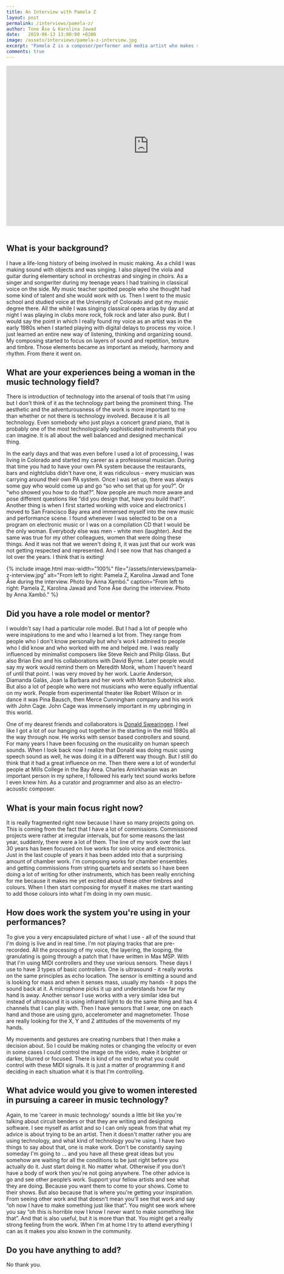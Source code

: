 ```yaml
---
title: An Interview with Pamela Z
layout: post
permalink: /interviews/pamela-z/
author: Tone Åse & Karolina Jawad
date:   2019-06-13 13:00:00 +0200
image: /assets/interviews/pamela-z-interview.jpg
excerpt: "Pamela Z is a composer/performer and media artist who makes solo works combining a wide range of vocal techniques with electronic processing, samples, gesture activated MIDI controllers, and video. She is based in San Fransisco/New York and has toured extensively throughout the US, Europe, and Japan. Her work has been presented at venues and exhibitions including Bang on a Can (NY), the Japan Interlink Festival, Other Minds (SF), the Venice Biennale, and the Dakar Biennale. She’s created installations and has composed scores for dance, film, and chamber ensembles (including Kronos Quartet). Her awards include a Guggenheim Fellowship, the Doris Duke Artist Impact Award, the Robert Rauschenberg Foundation residency, the Herb Alpert Award, and an Ars Electronica honorable mention, and the NEA/Japan-US Fellowship. On her visit to Norway she will do several talks and workshops, (UiO, WoNoMute/NTNU) concerts (Ny Musikk Trondheim, Voxlab Oslo) and also show the installation Sound Gestures at TEKS, Trondheim Electronic Art Center."
comments: true
---
```


<div class="videoWrapper">
<iframe width="750" height="422" src="https://www.youtube.com/embed/dyq7C_mG6vQ" frameborder="0" allow="accelerometer; autoplay; encrypted-media; gyroscope; picture-in-picture" allowfullscreen></iframe>
</div>

<br />

## What is your background?

I have a life-long history of being involved in music making. As a child I was making sound with objects and was singing. I also played the viola and guitar during elementary school in orchestras and singing in choirs. As a singer and songwriter during my teenage years I had training in classical voice on the side. My music teacher spotted people who she thought had some kind of talent and she would work with us. Then I went to the music school and studied voice at the University of Colorado and got my music degree there. All the while I was singing classical opera arias by day and at night I was playing in clubs more rock, folk rock and later also punk. But I would say the point in which I really found my voice as an artist was in the early 1980s when I started playing with digital delays to process my voice. I just learned an entire new way of listening, thinking and organizing sound. My composing started to focus on layers of sound and repetition, texture and timbre. Those elements became as important as melody, harmony and rhythm. From there it went on.

## What are your experiences being a woman in the music technology field?

There is introduction of technology into the arsenal of tools that I'm using but I don't think of it as the technology part being the prominent thing. The aesthetic and the adventurousness of the work is more important to me than whether or not there is technology involved. Because it is all technology. Even somebody who just plays a concert grand piano, that is probably one of the most technologically sophisticated instruments that you can imagine. It is all about the well balanced and designed mechanical thing.

In the early days and that was even before I used a lot of processing, I was living in Colorado and started my career as a professional musician. During that time you had to have your own PA system because the restaurants, bars and nightclubs didn't have one, it was ridiculous - every musician was carrying around their own PA system. Once I was set up, there was always some guy who would come up and go “so who set that up for you?”. Or “who showed you how to do that?”. Now people are much more aware and pose different questions like “did you design that, have you build that?”. Another thing is when I first started working with voice and electronics I moved to San Francisco Bay area and immersed myself into the new music and performance scene. I found whenever I was selected to be on a program on electronic music or I was on a compilation CD that I would be the only woman. Everybody else was men - white men (laughter). And the same was true for my other colleagues, women that were doing these things. And it was not that we weren't doing it, it was just that our work was not getting respected and represented. And I see now that has changed a lot over the years. I think that is exiting!


{% include image.html
max-width="100%" file="/assets/interviews/pamela-z-interview.jpg" alt="From left to right: Pamela Z, Karolina Jawad and Tone Åse during the interview. Photo by Anna Xambó."
caption="From left to right: Pamela Z, Karolina Jawad and Tone Åse during the interview. Photo by Anna Xambó." %}

## Did you have a role model or mentor?

I wouldn't say I had a particular role model. But I had a lot of people who were inspirations to me and who I learned a lot from. They range from people who I don't know personally but who's work I admired to people who I did know and who worked with me and helped me. I was really influenced by minimalist composers like Steve Reich and Philip Glass. But also Brian Eno and his collaborations with David Byrne. Later people would say my work would remind them on Meredith Monk, whom I haven't heard of until that point. I was very moved by her work. Laurie Anderson, Diamanda Galás, Joan la Barbara and her work with Morton Subotnick also. But also a lot of people who were not musicians who were equally influential on my work. People from experimental theater like Robert Wilson or in dance it was Pina Bausch, then Merce Cunningham company and his work with John Cage. John Cage was immensely important in my upbringing in this world.

One of my dearest friends and collaborators is [Donald Swearingen](https://www.bayimproviser.com/artist/385/donald-swearingen). I feel like I got a lot of our hanging out together in the starting in the mid 1980s all the way through now. He works with sensor based controllers and sound. For many years I have been focusing on the musicality on human speech sounds. When I look back now I realize that Donald was doing music using speech sound as well, he was doing it in a different way though. But I still do think that it had a great influence on me. Then there were a lot of wonderful people at Mills College in the Bay Area. Charles Amirkhanian was an important person in my sphere, I followed his early text sound works before I even knew him. As a curator and programmer and also as an electro-acoustic composer.

## What is your main focus right now?

It is really fragmented right now because I have so many projects going on. This is coming from the fact that I have a lot of commissions. Commissioned projects were rather at irregular intervals, but for some reasons the last year, suddenly, there were a lot of them. The line of my work over the last 30 years has been focused on live works for solo voice and electronics. Just in the last couple of years it has been added into that a surprising amount of chamber work. I'm composing works for chamber ensembles and getting commissions from string quartets and sextets so I have been doing a lot of writing for other instruments, which has been really enriching for me because it makes me yet excited about these other timbres and colours. When I then start composing for myself it makes me start wanting to add those colours into what I'm doing in my own music.


## How does work the system you're using in your performances?

To give you a very encapsulated picture of what I use - all of the sound that I'm doing is live and in real time. I'm not playing tracks that are pre-recorded. All the processing of my voice, the layering, the looping, the granulating is going through a patch that I have written in Max MSP. With that I'm using MIDI controllers and they use various sensors. These days I use to have 3 types of basic controllers. One is ultrasound - it really works on the same principles as echo location. The sensor is emitting a sound and is looking for mass and when it senses mass, usually my hands - it pops the sound back at it. A microphone picks it up and understands how far my hand is away. Another sensor I use works with a very similar idea but instead of ultrasound it is using infrared light to do the same thing and has 4 channels that I can play with. Then I have sensors that I wear, one on each hand and those are using gyro, accelerometer and magnetometer. Those are really looking for the X, Y and Z attitudes of the movements of my hands.

My movements and gestures are creating numbers that I then make a decision about. So I could be making notes or changing the velocity or even in some cases I could control the image on the video, make it brighter or darker, blurred or focused. There is kind of no end to what you could control with these MIDI signals. It is just a matter of programming it and deciding in each situation what it is that I'm controlling.


## What advice would you give to women interested in pursuing a career in music technology?

Again, to me 'career in music technology' sounds a little bit like you're talking about circuit benders or that they are writing and designing software. I see myself as artist and so I can only speak from that what my advice is about trying to be an artist. Then it doesn't matter rather you are using technology, and what kind of technology you're using.
I have two things to say about that, one is make work. Don't be constantly saying someday I'm going to … and you have all these great ideas but you somehow are waiting for all the conditions to be just right before you actually do it. Just start doing it. No matter what. Otherwise if you don't have a body of work then you're not going anywhere. The other advice is go and see other people’s work. Support your fellow artists and see what they are doing. Because you want them to come to your shows. Come to their shows. But also because that is where you're getting your inspiration. From seeing other work and that doesn't mean you'll see that work and say “oh now I have to make something just like that”. You might see work where you say “oh this is horrible now I know I never want to make something like that”. And that is also useful, but it is more than that. You might get a really strong feeling from the work. When I'm at home I try to attend everything I can as it makes you also known in the community.

## Do you have anything to add?

No thank you.
